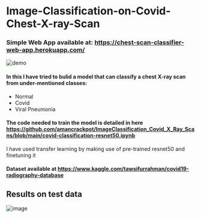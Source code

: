 # Image-Classification-on-Covid-Chest-X-ray-Scan
### Simple Web App available at: https://chest-scan-classifier-web-app.herokuapp.com/
![demo](https://github.com/amancrackpot/ImageClassification_Covid_X_Ray_Scans/blob/main/Results/webapp.gif)

#### In this I have tried to bulid a model that can classify a chest X-ray scan from under-mentioned classes:
- Normal
- Covid
- Viral Pneumonia

#### The code needed to train the model is detailed in here https://github.com/amancrackpot/ImageClassification_Covid_X_Ray_Scans/blob/main/covid-classification-resnet50.ipynb
I have used transfer learning by making use of pre-trained resnet50 and finetuning it

#### Dataset available at https://www.kaggle.com/tawsifurrahman/covid19-radiography-database
## Results on test data
![image](https://github.com/amancrackpot/ImageClassification_Covid_X_Ray_Scans/blob/main/Results/stats.png)
